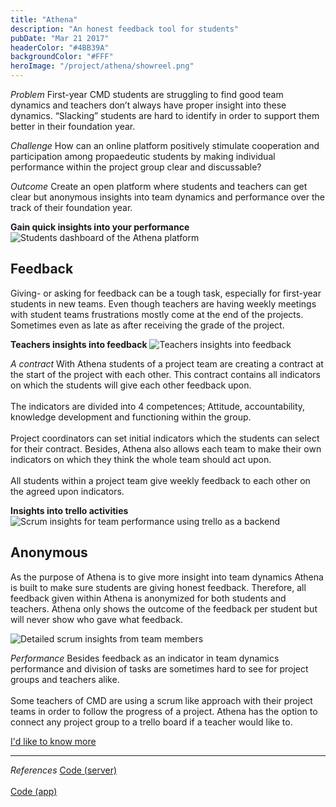 ```yaml
---
title: "Athena"
description: "An honest feedback tool for students"
pubDate: "Mar 21 2017"
headerColor: "#4BB39A"
backgroundColor: "#FFF"
heroImage: "/project/athena/showreel.png"
---
```


_Problem_
First-year CMD students are struggling to find good team dynamics and teachers don’t always have proper insight into these dynamics. “Slacking” students are hard to identify in order to support them better in their foundation year.

_Challenge_
How can an online platform positively stimulate cooperation and participation among propaedeutic students by making individual performance within the project group clear and discussable?

_Outcome_
Create an open platform where students and teachers can get clear but anonymous insights into team dynamics and performance over the track of their foundation year.

**Gain quick insights into your performance**
<img src="/project/athena/dashboard.png" alt="Students dashboard of the Athena platform" loading="lazy" />

## Feedback

Giving- or asking for feedback can be a tough task, especially for first-year students in new teams. Even though teachers are having weekly meetings with student teams frustrations mostly come at the end of the projects. Sometimes even as late as after receiving the grade of the project.

**Teachers insights into feedback**
<img src="/project/athena/feedback.png" alt="Teachers insights into feedback" loading="lazy" />

_A contract_
With Athena students of a project team are creating a contract at the start of the project with each other. This contract contains all indicators on which the students will give each other feedback upon.<br aria-hidden="true"/><br aria-hidden="true"/>
The indicators are divided into 4 competences; Attitude, accountability, knowledge development and functioning within the group.
<br aria-hidden="true"/><br aria-hidden="true"/>
Project coordinators can set initial indicators which the students can select for their contract. Besides, Athena also allows each team to make their own indicators on which they think the whole team should act upon.
<br aria-hidden="true"/><br aria-hidden="true"/>
All students within a project team give weekly feedback to each other on the agreed upon indicators.

**Insights into trello activities**
<img src="/project/athena/workload.png" alt="Scrum insights for team performance using trello as a backend" loading="lazy" />

## Anonymous

As the purpose of Athena is to give more insight into team dynamics Athena is built to make sure students are giving honest feedback. Therefore, all feedback given within Athena is anonymized for both students and teachers. Athena only shows the outcome of the feedback per student but will never show who gave what feedback.

<img src="/project/athena/workload_2.png" alt="Detailed scrum insights from team members" loading="lazy" />

_Performance_
Besides feedback as an indicator in team dynamics performance and division of tasks are sometimes hard to see for project groups and teachers alike. <br aria-hidden="true"/><br aria-hidden="true"/>
Some teachers of CMD are using a scrum like approach with their project teams in order to follow the progress of a project. Athena has the option to connect any project group to a trello board if a teacher would like to.

<a href="mailto:mail@sanderboer.nl?subject=Let's chat!&body=Hi, I'd like to talk about Athena," aria-label="Send me an email to I can tell you more" target="_blank">I'd like to know more</a>

<hr />

_References_
<span>
    <a href="https://github.com/xiduzo/afstudeerproject_backend" target="_blank">Code (server)</a>
    <br aria-hidden="true"/><br aria-hidden="true"/>
    <a href="https://github.com/xiduzo/afstudeerproject" target="_blank">Code (app)</a>
</span>
